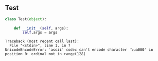 ## Test

```python
class Test(object):
    
    def __init__(self, args):
        self.args = args

```

```python-traceback
Traceback (most recent call last):
  File "<stdin>", line 1, in ?
UnicodeEncodeError: 'ascii' codec can't encode character '\ua000' in position 0: ordinal not in range(128)

```

